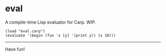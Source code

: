 # eval

A compile-time Lisp evaluator for Carp. WIP.

```
(load "eval.carp")
(evaluate '(begin (fun 'x [y] '(print y)) (x 10)))
```

<hr/>

Have fun!
